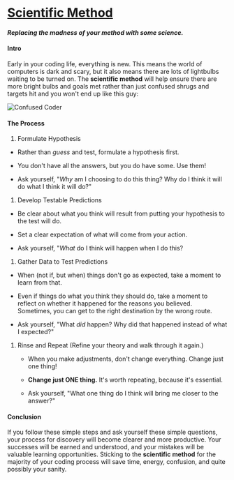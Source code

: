# [Scientific Method](https://en.wikipedia.org/wiki/Scientific_method)
#### _Replacing the madness of your method with some science._

#### Intro

 Early in your coding life, everything is new.  This means the world of computers is dark and scary, but it also means there are lots of lightbulbs waiting to be turned on.  The **scientific method** will help ensure there are more bright bulbs and goals met rather than just confused shrugs and targets hit and you won't end up like this guy:

![Confused Coder](http://i2.wp.com/memecollection.net/wp-content/uploads/2013/05/my-code-doesnt-work.jpg?w=900)

#### The Process

1. Formulate Hypothesis

  - Rather than _guess_ and test, formulate a hypothesis first.

  - You don't have all the answers, but you do have some. Use them!

  - Ask yourself, "_Why_ am I choosing to do this thing?  Why do I think it will do what I think it will do?"

1. Develop Testable Predictions

  - Be clear about what you think will result from putting your hypothesis to the test will do.

  - Set a clear expectation of what will come from your action.

  - Ask yourself, "_What_ do I think will happen when I do this?

1. Gather Data to Test Predictions

  - When (not if, but when) things don't go as expected, take a moment to learn from that.

  - Even if things do what you think they should do, take a moment to reflect on whether it happened for the reasons you believed.  Sometimes, you can get to the right destination by the wrong route.

  - Ask yourself, "What _did_ happen?  Why did that happened instead of what I expected?"

1. Rinse and Repeat (Refine your theory and walk through it again.)

    - When you make adjustments, don't change everything.  Change just one thing!

    - **Change just ONE thing.** It's worth repeating, because it's essential.

    - Ask yourself, "What one thing do I think will bring me closer to the answer?"

#### Conclusion

If you follow these simple steps and ask yourself these simple questions, your process for discovery will become clearer and more productive.  Your successes will be earned and understood, and your mistakes will be valuable learning opportunities.  Sticking to the **scientific method** for the majority of your coding process will save time, energy, confusion, and quite possibly your sanity.
